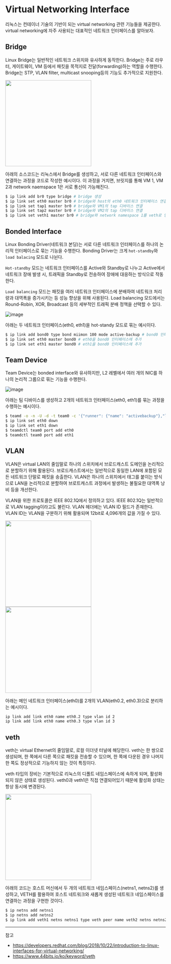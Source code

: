 # Virtual Networking Interface

리눅스는 컨테이너 기술의 기반이 되는 virtual networking 관련 기능들을 제공한다. virtual networking에 자주 사용되는 대표적인 네트워크 인터페이스를 알아보자.

## Bridge

Linux Bridge는 일반적인 네트워크 스위치와 유사하게 동작한다. Bridge는 주로 라우터, 게이트웨이, VM 등에서 패킷을 목적지로 전달(forwarding)하는 역할을 수행한다. Bridge는 STP, VLAN filter, multicast snooping등의 기능도 추가적으로 지원한다.

<img src="https://github.com/team-aliens/.github/assets/81006587/8ae445a2-cd94-4736-8c8a-5f23f65f7cd3" height=270px/>

아래의 소스코드는 리눅스에서 Bridge를 생성하고, 서로 다른 네트워크 인터페이스와 연결하는 과정을 코드로 작성한 예시이다. 이 과정을 거치면, 브릿지를 통해 VM 1, VM 2과 network naemspace 1은 서로 통신이 가능해진다.

```bash
$ ip link add br0 type bridge # bridge 생성
$ ip link set eth0 master br0 # bridge와 host의 eth0 네트워크 인터페이스 연결
$ ip link set tap1 master br0 # bridge와 VM1의 tap 디바이스 연결
$ ip link set tap2 master br0 # bridge와 VM2의 tap 디바이스 연결
$ ip link set veth1 master br0 # bridge와 network namespace 1를 veth로 연결
```

## Bonded Interface

Linux Bonding Driver(네트워크 본딩)는 서로 다른 네트워크 인터페이스를 하나의 논리적 인터페이스로 묶는 기능을 수행한다. Bonding Driver는 크게 `hot-standby`와 `load balacing` 모드로 나뉜다.

`Hot-standby` 모드는 네트워크 인터페이스를 Active와 Standby로 나누고 Active에서 네트워크 장애 발생 시, 트래픽을 Standby로 전송하여 장애에 대응하는 방식으로 작동한다.

`Load balancing` 모드는 패킷을 여러 네트워크 인터페이스에 분배하여 네트워크 처리량과 대역폭을 증가시키는 등 성능 향상을 위해 사용된다. Load balancing 모드에서는 Round-Robin, XOR, Broadcast 등의 세부적인 트래픽 분배 정책을 선택할 수 있다.

![image](https://github.com/team-aliens/.github/assets/81006587/21dbf9d3-e17f-4ca9-a9ae-28b299d2ada0)

아래는 두 네트워크 인터페이스(eth0, eth1)을 hot-standy 모드로 묶는 예시이다.

```bash
$ ip link add bond0 type bond miimon 100 mode active-backup # bond0 인터페이스 추가, 모니터링 주기 100ms, active-backup 모드
$ ip link set eth0 master bond0 # eth0을 bond0 인터페이스에 추가
$ ip link set eth1 master bond0 # eth1을 bond0 인터페이스에 추가
```

## Team Device

Team Device는 bonded interface와 유사하지만, L2 레벨에서 여러 개의 NIC를 하나의 논리적 그룹으로 묶는 기능을 수행한다.

![image](https://github.com/team-aliens/.github/assets/81006587/d3d5a481-0711-414d-acb0-1313d2bfeb78)

아래는 팀 디바이스를 생성하고 2개의 네트워크 인터페이스(eth0, eth1)를 묶는 과정을 수행하는 예시이다.

```bash
$ teamd -o -n -U -d -t team0 -c '{"runner": {"name": "activebackup"},"link_watch": {"name": "ethtool"}}'
$ ip link set eth0 down
$ ip link set eth1 down
$ teamdctl team0 port add eth0
$ teamdctl team0 port add eth1
```

## VLAN

VLAN은 virtual LAN의 줄임말로 하나의 스위치에서 브로드캐스트 도메인을 논리적으로 분할하기 위해 활용된다. 브로드캐스트에서는 일반적으로 동일한 LAN에 포함된 모든 네트워크 단말로 패킷을 송출한다. VLAN은 하나의 스위치에서 태그를 붙이는 방식으로 LAN을 논리적으로 분할하여 브로트캐스트 과정에서 발생하는 불필요한 대역폭 낭비 등을 개선한다.

VLAN을 위한 프로토콜은 IEEE 802.1Q에서 정의하고 있다. IEEE 802.1Q는 일반적으로 VLAN tagging이라고도 불린다. VLAN 헤더에는 VLAN ID 필드가 존재한다. VLAN ID는 VLAN을 구분하기 위해 활용되며 12bit로 4,096개의 값을 가질 수 있다.

<img src="https://github.com/team-aliens/.github/assets/81006587/d9e33e48-b1b7-4edf-9b27-16a733a864e2" height=270px/>
<img src="https://github.com/team-aliens/.github/assets/81006587/743b0af7-fc08-4b62-b1b0-997a99e91885" height=270px/>

아래는 메인 네트워크 인터페이스(eth0)를 2개의 VLAN(eth0.2, eth0.3)으로 분리하는 예시이다.

```bash
ip link add link eth0 name eth0.2 type vlan id 2
ip link add link eth0 name eth0.3 type vlan id 3
```

## veth

veth는 virtual Ethernet의 줄임말로, 로컬 이더넷 터널에 해당한다. veth는 한 쌍으로 생성되며, 한 쪽에서 다른 쪽으로 패킷을 전송할 수 있으며, 한 쪽에 다운된 경우 나머지 한 쪽도 정상적으로 기능하지 않는 것이 특징이다.

veth 타입의 장비는 기본적으로 리눅스의 디폴트 네임스페이스에 속하게 되며, 활성화되지 않은 상태로 생성된다. veth0과 veth1은 직접 연결되어있기 때문에 활성화 상태는 항상 동시에 변경된다. 

<img src="https://github.com/team-aliens/.github/assets/81006587/d72ca9f4-9550-48fc-a7a0-4cf918281532" height=270px/>

아래의 코드는 호스트 머신에서 두 개의 네트워크 네임스페이스(netns1, netns2)를 생성하고, VETH를 활용하여 호스트 네트워크와 새롭게 생성된 네트워크 네임스페이스를 연결하는 과정을 구현한 것이다.

```bash
$ ip netns add netns1
$ ip netns add netns2
$ ip link add veth1 netns netns1 type veth peer name veth2 netns netns2
```

---
참고
- https://developers.redhat.com/blog/2018/10/22/introduction-to-linux-interfaces-for-virtual-networking/
- https://www.44bits.io/ko/keyword/veth